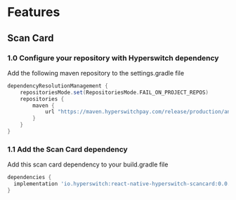 # Features

## Scan Card

### 1.0 Configure your repository with Hyperswitch dependency

Add the following maven repository to the settings.gradle file

```gradle
dependencyResolutionManagement {
    repositoriesMode.set(RepositoriesMode.FAIL_ON_PROJECT_REPOS)
    repositories {
        maven {
            url "https://maven.hyperswitchpay.com/release/production/android/maven/${version}"
        }
    }
}
```

### 1.1 Add the Scan Card dependency

Add this scan card dependency to your build.gradle file

```gradle
dependencies {
  implementation 'io.hyperswitch:react-native-hyperswitch-scancard:0.0.1'
}
```

